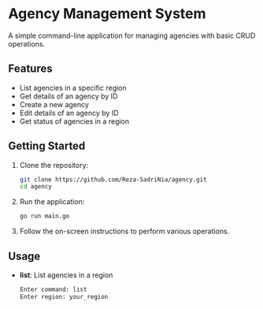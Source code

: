 # Agency Management System

A simple command-line application for managing agencies with basic CRUD operations.

## Features

- List agencies in a specific region
- Get details of an agency by ID
- Create a new agency
- Edit details of an agency by ID
- Get status of agencies in a region

## Getting Started

1. Clone the repository:

    ```bash
    git clone https://github.com/Reza-SadriNia/agency.git
    cd agency
    ```

2. Run the application:

    ```bash
    go run main.go
    ```

3. Follow the on-screen instructions to perform various operations.

## Usage

- **list**: List agencies in a region
  ```bash
  Enter command: list
  Enter region: your_region
